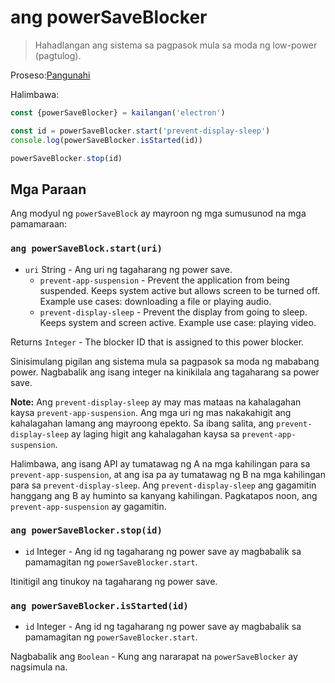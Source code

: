 # ang powerSaveBlocker

> Hahadlangan ang sistema sa pagpasok mula sa moda ng low-power (pagtulog).

Proseso:[Pangunahi](../glossary.md#main-process)

Halimbawa:

```javascript
const {powerSaveBlocker} = kailangan('electron')

const id = powerSaveBlocker.start('prevent-display-sleep')
console.log(powerSaveBlocker.isStarted(id))

powerSaveBlocker.stop(id)
```

## Mga Paraan

Ang modyul ng `powerSaveBlock` ay mayroon ng mga sumusunod na mga pamamaraan:

### `ang powerSaveBlock.start(uri)`

* `uri` String - Ang uri ng tagaharang ng power save. 
  * `prevent-app-suspension` - Prevent the application from being suspended. Keeps system active but allows screen to be turned off. Example use cases: downloading a file or playing audio.
  * `prevent-display-sleep` - Prevent the display from going to sleep. Keeps system and screen active. Example use case: playing video.

Returns `Integer` - The blocker ID that is assigned to this power blocker.

Sinisimulang pigilan ang sistema mula sa pagpasok sa moda ng mababang power. Nagbabalik ang isang integer na kinikilala ang tagaharang sa power save.

**Note:** Ang `prevent-display-sleep` ay may mas mataas na kahalagahan kaysa `prevent-app-suspension`. Ang mga uri ng mas nakakahigit ang kahalagahan lamang ang mayroong epekto. Sa ibang salita, ang `prevent-display-sleep` ay laging higit ang kahalagahan kaysa sa `prevent-app-suspension`.

Halimbawa, ang isang API ay tumatawag ng A na mga kahilingan para sa `prevent-app-suspension`, at ang isa pa ay tumatawag ng B na mga kahilingan para sa `prevent-display-sleep`. Ang `prevent-display-sleep` ang gagamitin hanggang ang B ay huminto sa kanyang kahilingan. Pagkatapos noon, ang `prevent-app-suspension` ay gagamitin.

### `ang powerSaveBlocker.stop(id)`

* `id` Integer - Ang id ng tagaharang ng power save ay magbabalik sa pamamagitan ng `powerSaveBlocker.start`.

Itinitigil ang tinukoy na tagaharang ng power save.

### `ang powerSaveBlocker.isStarted(id)`

* `id` Integer - Ang id ng tagaharang ng power save ay magbabalik sa pamamagitan ng `powerSaveBlocker.start`.

Nagbabalik ang `Boolean` - Kung ang nararapat na `powerSaveBlocker` ay nagsimula na.